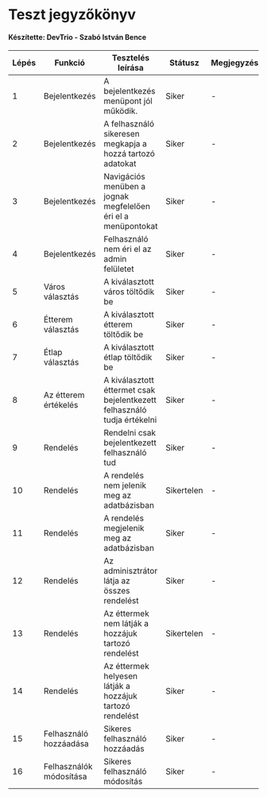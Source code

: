 # Teszt jegyzőkönyv
#### Készítette: DevTrio - Szabó István Bence

Lépés | Funkció | Tesztelés leírása | Státusz | Megjegyzés | Aláírás | Időpont
--- | --- | --- | --- | --- | --- | --- 
1 | Bejelentkezés | A bejelentkezés menüpont jól működik. | Siker | - | Szabó István Bence | 2020.12.09
2 | Bejelentkezés | A felhasználó sikeresen megkapja a hozzá tartozó adatokat | Siker | - | Szabó István Bence | 2020.12.09
3 | Bejelentkezés | Navigációs menüben a jognak megfelelően éri el a menüpontokat | Siker | - | Szabó István Bence | 2020.12.09
4 | Bejelentkezés | Felhasználó nem éri el az admin felületet | Siker | - | Szabó István Bence | 2020.12.09
5 | Város választás | A kiválasztott város töltődik be | Siker | - | Szabó István Bence | 2020.12.09
6 | Étterem választás | A kiválasztott étterem töltődik be | Siker | - | Szabó István Bence | 2020.12.09
7 | Étlap választás| A kiválasztott étlap töltődik be | Siker | - | Szabó István Bence | 2020.12.09
8 | Az étterem értékelés | A kiválasztott éttermet csak bejelentkezett felhasználó tudja értékelni | Siker | - | Szabó István Bence | 2020.12.09
9 | Rendelés | Rendelni csak bejelentkezett felhasználó tud | Siker | - | Szabó István Bence | 2020.12.09
10 | Rendelés | A rendelés nem jelenik meg az adatbázisban | Sikertelen | - | Szabó István Bence | 2020.12.09
11 | Rendelés | A rendelés megjelenik meg az adatbázisban | Siker | - | Szabó István Bence | 2020.12.09
12 | Rendelés | Az adminisztrátor látja az összes rendelést | Siker | - | Szabó István Bence | 2020.12.09
13 | Rendelés | Az éttermek nem látják a hozzájuk tartozó rendelést | Sikertelen | - | Szabó István Bence | 2020.12.09
14 | Rendelés | Az éttermek helyesen látják a hozzájuk tartozó rendelést | Siker | - | Szabó István Bence | 2020.12.09
15 | Felhasználó hozzáadása | Sikeres felhasználó hozzáadás | Siker | - | Szabó István Bence | 2020.12.09
16 | Felhasználók módosítása | Sikeres felhasználó módosítás | Siker | - | Szabó István Bence | 2020.12.09


